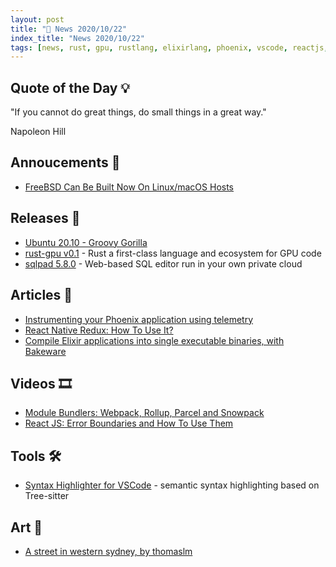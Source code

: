 ```yaml
---
layout: post
title: "📜 News 2020/10/22"
index_title: "News 2020/10/22"
tags: [news, rust, gpu, rustlang, elixirlang, phoenix, vscode, reactjs, javascript, redux, freebsd, linux, ubuntu, sql]
---
```


## Quote of the Day 💡

"If you cannot do great things, do small things in a great way."

Napoleon Hill

## Annoucements 🥁

- [FreeBSD Can Be Built Now On Linux/macOS Hosts](https://www.phoronix.com/scan.php?page=news_item&px=FreeBSD-Q3-2020-Report)

## Releases 🥳

- [Ubuntu 20.10 - Groovy Gorilla](https://lists.ubuntu.com/archives/ubuntu-announce/2020-October/000263.html)
- [rust-gpu v0.1](https://github.com/EmbarkStudios/rust-gpu/releases/tag/v0.1) - Rust a first-class language and ecosystem for GPU code
- [sqlpad 5.8.0](https://github.com/rickbergfalk/sqlpad/releases/tag/v5.8.0) - Web-based SQL editor run in your own private cloud

## Articles 📜

- [Instrumenting your Phoenix application using telemetry](https://thoughtbot.com/blog/instrumenting-your-phoenix-application-using-telemetry)
- [React Native Redux: How To Use It?](https://www.imaginarycloud.com/blog/react-native-redux)
- [Compile Elixir applications into single executable binaries, with Bakeware](https://www.poeticoding.com/compile-elixir-applications-into-single-executable-binaries-with-bakeware)

## Videos 🎞

- [Module Bundlers: Webpack, Rollup, Parcel and Snowpack](https://www.youtube.com/watch?v=5IG4UmULyoA)
- [React JS: Error Boundaries and How To Use Them](https://www.youtube.com/watch?v=N04VzxLgKcQ)

## Tools 🛠

- [Syntax Highlighter for VSCode](https://marketplace.visualstudio.com/items?itemName=evgeniypeshkov.syntax-highlighter) - semantic syntax highlighting based on Tree-sitter

## Art 🎨

- [A street in western sydney, by thomaslm](https://www.reddit.com/r/Art/comments/jfyi7z/a_street_in_western_sydney_me_digital_2020/)


